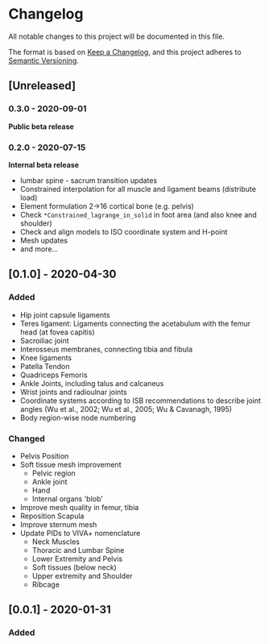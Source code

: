 # Changelog

All notable changes to this project will be documented in this file.

The format is based on [Keep a Changelog](https://keepachangelog.com/en/1.0.0/),
and this project adheres to [Semantic Versioning](https://semver.org/spec/v2.0.0.html).

## [Unreleased]

### 0.3.0 - 2020-09-01
**Public beta release**

### 0.2.0 - 2020-07-15
**Internal beta release**
- lumbar spine - sacrum transition updates
- Constrained interpolation for all muscle and ligament beams (distribute load)
- Element formulation 2->16 cortical bone (e.g. pelvis)
- Check `*Constrained_lagrange_in_solid` in foot area (and also knee and shoulder)
- Check and align models to ISO coordinate system and H-point
- Mesh updates
- and more...

## [0.1.0] - 2020-04-30

### Added
- Hip joint capsule ligaments
- Teres ligament: Ligaments connecting the acetabulum with the femur head (at fovea capitis)
- Sacroiliac joint
- Interosseus membranes, connecting tibia and fibula
- Knee ligaments
- Patella Tendon
- Quadriceps Femoris
- Ankle Joints, including talus and calcaneus
- Wrist joints and radioulnar joints
- Coordinate systems according to ISB recommendations to describe joint angles (Wu et al., 2002; Wu et al., 2005; Wu & Cavanagh, 1995)
- Body region-wise node numbering

### Changed
- Pelvis Position
- Soft tissue mesh improvement
  - Pelvic region
  - Ankle joint
  - Hand
  - Internal organs 'blob'
- Improve mesh quality in femur, tibia
- Reposition Scapula
- Improve sternum mesh
- Update PIDs to VIVA+ nomenclature
  - Neck Muscles
  - Thoracic and Lumbar Spine
  - Lower Extremity and Pelvis
  - Soft tissues (below neck)
  - Upper extremity and Shoulder
  - Ribcage


## [0.0.1] - 2020-01-31

### Added
